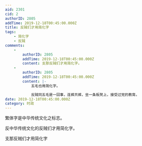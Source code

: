 ```yaml
---
aid: 2301
cid: 2
authorID: 2805
addTime: 2019-12-18T00:45:00.000Z
title: 反贼们才用简化字
tags:
    - 简化字
    - 反贼
comments:
    -
        authorID: 2805
        addTime: 2019-12-18T00:45:00.000Z
        content: 支那反贼们才用简化字。
    -
        authorID: 2805
        addTime: 2019-12-18T00:45:00.000Z
        content: |-
            五毛也用简化字。

            反贼同五毛是一回事，连裤共裤，坐一条板凳上，接受过党的教育。
date: 2019-12-18T00:45:00.000Z
category: 时政
---
```


繁体字是中华传统文化之标志。

反中华传统文化的反贼们才用简化字。

支那反贼们才用简化字
